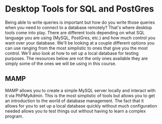 # Desktop Tools for SQL and PostGres

Being able to write queries is important but how do you write those queries when you need to connect to a database remotely? That's where desktop tools come into play. There are different tools depending on what SQL language you are using (MySQL, PostGres, etc.) and how much control you want over your database. We'll be looking at a couple different options you can use ranging from the most simplistic to ones that give you the most control. We'll also look at how to set up a local database for testing purposes. The resources below are not the only ones available they are simply some of the ones we will be using in this course.

## MAMP

MAMP allows you to create a simple MySQL server locally and interact with it via PhPMyAdmin. This is the most simplistic of tools but allows you to get an introduction to the world of database management. The fact that it allows for you to set up a local database quickly without much configuration needed allows you to test things out without having to learn a complex program.